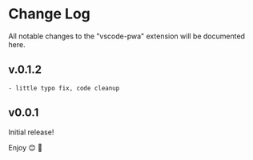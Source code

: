 
# Change Log

All notable changes to the "vscode-pwa" extension will be documented here.

## v.0.1.2

    - little typo fix, code cleanup

## v0.0.1

Initial release!

Enjoy 😊 🐥
